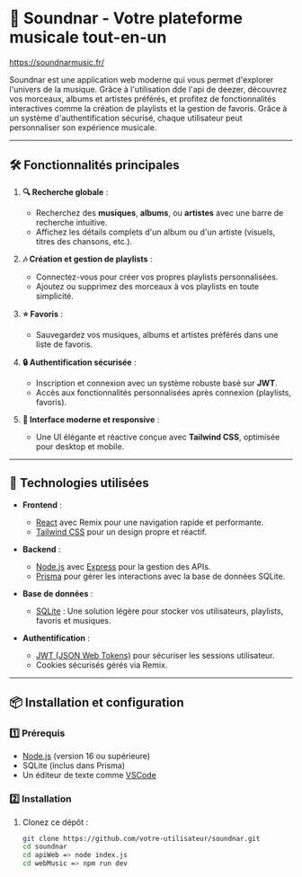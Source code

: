 # 🎵 Soundnar - Votre plateforme musicale tout-en-un

https://soundnarmusic.fr/

Soundnar est une application web moderne qui vous permet d'explorer l'univers de la musique. Grâce à l'utilisation dde l'api de deezer, découvrez vos morceaux, albums et artistes préférés, et profitez de fonctionnalités interactives comme la création de playlists et la gestion de favoris. Grâce à un système d'authentification sécurisé, chaque utilisateur peut personnaliser son expérience musicale.

---

## 🛠️ Fonctionnalités principales

1. **🔍 Recherche globale** :
   - Recherchez des **musiques**, **albums**, ou **artistes** avec une barre de recherche intuitive.
   - Affichez les détails complets d'un album ou d'un artiste (visuels, titres des chansons, etc.).

2. **🎶 Création et gestion de playlists** :
   - Connectez-vous pour créer vos propres playlists personnalisées.
   - Ajoutez ou supprimez des morceaux à vos playlists en toute simplicité.

3. **⭐ Favoris** :
   - Sauvegardez vos musiques, albums et artistes préférés dans une liste de favoris.

4. **🔒 Authentification sécurisée** :
   - Inscription et connexion avec un système robuste basé sur **JWT**.
   - Accès aux fonctionnalités personnalisées après connexion (playlists, favoris).

5. **🎨 Interface moderne et responsive** :
   - Une UI élégante et réactive conçue avec **Tailwind CSS**, optimisée pour desktop et mobile.

---

## 🚀 Technologies utilisées

- **Frontend** :
  - [React](https://reactjs.org/) avec Remix pour une navigation rapide et performante.
  - [Tailwind CSS](https://tailwindcss.com/) pour un design propre et réactif.

- **Backend** :
  - [Node.js](https://nodejs.org/) avec [Express](https://expressjs.com/) pour la gestion des APIs.
  - [Prisma](https://www.prisma.io/) pour gérer les interactions avec la base de données SQLite.

- **Base de données** :
  - [SQLite](https://www.sqlite.org/) : Une solution légère pour stocker vos utilisateurs, playlists, favoris et musiques.

- **Authentification** :
  - [JWT (JSON Web Tokens)](https://jwt.io/) pour sécuriser les sessions utilisateur.
  - Cookies sécurisés gérés via Remix.

---

## 📦 Installation et configuration

### 1️⃣ Prérequis

- [Node.js](https://nodejs.org/) (version 16 ou supérieure)
- SQLite (inclus dans Prisma)
- Un éditeur de texte comme [VSCode](https://code.visualstudio.com/)

### 2️⃣ Installation

1. Clonez ce dépôt :
   ```bash
   git clone https://github.com/votre-utilisateur/soundnar.git
   cd soundnar
   cd apiWeb => node index.js
   cd webMusic => npm run dev
